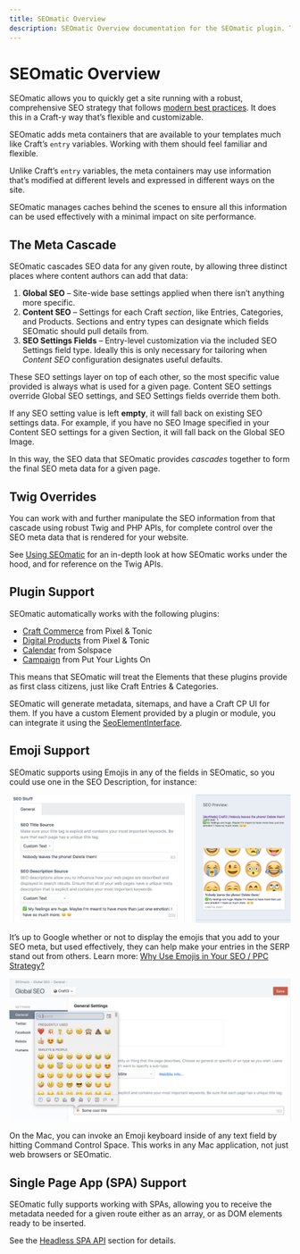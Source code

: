 ```yaml
---
title: SEOmatic Overview
description: SEOmatic Overview documentation for the SEOmatic plugin. The SEOmatic plugin facilitates modern SEO best practices & implementation for Craft CMS 3 & 4.
---
```


# SEOmatic Overview

SEOmatic allows you to quickly get a site running with a robust, comprehensive SEO strategy that follows [modern best practices](https://nystudio107.com/blog/modern-seo-snake-oil-vs-substance). It does this in a Craft-y way that’s flexible and customizable.

SEOmatic adds meta containers that are available to your templates much like Craft’s `entry` variables. Working with them should feel familiar and flexible.

Unlike Craft’s `entry` variables, the meta containers may use information that’s modified at different levels and expressed in different ways on the site.

SEOmatic manages caches behind the scenes to ensure all this information can be used effectively with a minimal impact on site performance.

## The Meta Cascade

SEOmatic cascades SEO data for any given route, by allowing three distinct places where content authors can add that data:

1. **Global SEO** – Site-wide base settings applied when there isn’t anything more specific.
2. **Content SEO** – Settings for each Craft _section_, like Entries, Categories, and Products. Sections and entry types can designate which fields SEOmatic should pull details from.
3. **SEO Settings Fields** – Entry-level customization via the included SEO Settings field type. Ideally this is only necessary for tailoring when _Content SEO_ configuration designates useful defaults.

These SEO settings layer on top of each other, so the most specific value provided is always what is used for a given page. Content SEO settings override Global SEO settings, and SEO Settings fields override them both.

If any SEO setting value is left **empty**, it will fall back on existing SEO settings data. For example, if you have no SEO Image specified in your Content SEO settings for a given Section, it will fall back on the Global SEO Image.

In this way, the SEO data that SEOmatic provides _cascades_ together to form the final SEO meta data for a given page.

## Twig Overrides

You can work with and further manipulate the SEO information from that cascade using robust Twig and PHP APIs, for complete control over the SEO meta data that is rendered for your website.

See [Using SEOmatic](./using/) for an in-depth look at how SEOmatic works under the hood, and for reference on the Twig APIs.

## Plugin Support

SEOmatic automatically works with the following plugins:

* [Craft Commerce](https://plugins.craftcms.com/commerce) from Pixel & Tonic
* [Digital Products](https://plugins.craftcms.com/digital-products) from Pixel & Tonic
* [Calendar](https://plugins.craftcms.com/calendar) from Solspace
* [Campaign](https://plugins.craftcms.com/campaign) from Put Your Lights On

This means that SEOmatic will treat the Elements that these plugins provide as first class citizens, just like Craft Entries & Categories.

SEOmatic will generate metadata, sitemaps, and have a Craft CP UI for them. If you have a custom Element provided by a plugin or module, you can integrate it using the [SeoElementInterface](https://github.com/nystudio107/craft-seomatic/blob/v4/src/base/SeoElementInterface.php).

## Emoji Support

SEOmatic supports using Emojis in any of the fields in SEOmatic, so you could use one in the SEO Description, for instance:

![Screenshot of an SEO Settings field that includes emoji in a Custom Text description override](./resources/screenshots/seomatic-emoji-support.png)

It’s up to Google whether or not to display the emojis that you add to your SEO meta, but used effectively, they can help make your entries in the SERP stand out from others. Learn more: [Why Use Emojis in Your SEO / PPC Strategy?](https://www.jellyfish.net/en-us/news-and-views/why-use-emojis-in-your-seo-ppc-strategy)

![Screenshot of SEOmatic’s General settings in the Global SEO section, with the macOS emoji picker open and a boom emoji leading the global site title](./resources/screenshots/seomatic-mac-emoji-keyboard.png)

On the Mac, you can invoke an Emoji keyboard inside of any text field by hitting Command Control Space. This works in any Mac application, not just web browsers or SEOmatic.

## Single Page App (SPA) Support

SEOmatic fully supports working with SPAs, allowing you to receive the metadata needed for a given route either as an array, or as DOM elements ready to be inserted.

See the [Headless SPA API](advanced.md#headless-spa-api) section for details.

